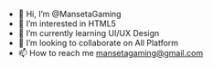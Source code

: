 - 👋 Hi, I’m @MansetaGaming
- 👀 I’m interested in HTML5
- 🌱 I’m currently learning UI/UX Design
- 💞️ I’m looking to collaborate on All Platform
- 📫 How to reach me mansetagaming@gmail.com

<!---
MansetaGaming/MansetaGaming is a ✨ special ✨ repository because its `README.md` (this file) appears on your GitHub profile.
You can click the Preview link to take a look at your changes.
--->
